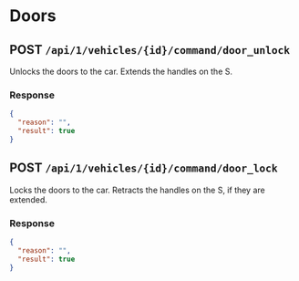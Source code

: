 # Doors

## POST `/api/1/vehicles/{id}/command/door_unlock`

Unlocks the doors to the car. Extends the handles on the S.

### Response

```json
{
  "reason": "",
  "result": true
}
```

## POST `/api/1/vehicles/{id}/command/door_lock`

Locks the doors to the car. Retracts the handles on the S, if they are extended.

### Response

```json
{
  "reason": "",
  "result": true
}
```

